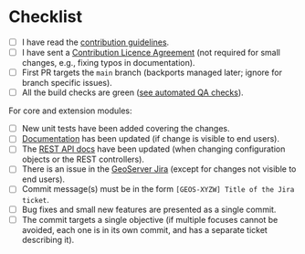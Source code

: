 
<!--Include a few sentences describing the overall goals for this Pull Request-->
  
<!-- Please help our volunteers reviewing this PR by completing the following items. 
Ask in a comment if you have troubles with any of them. -->

# Checklist

- [ ] I have read the [contribution guidelines](https://github.com/geoserver/geoserver/blob/main/CONTRIBUTING.md).
- [ ] I have sent a [Contribution Licence Agreement](https://docs.geoserver.org/latest/en/developer/policies/committing.html) (not required for small changes, e.g., fixing typos in documentation).
- [ ] First PR targets the `main` branch (backports managed later; ignore for branch specific issues).
- [ ] All the build checks are green ([see automated QA checks](https://docs.geoserver.org/latest/en/developer/qa-guide/index.html)).

For core and extension modules:

- [ ] New unit tests have been added covering the changes.
- [ ] [Documentation](https://github.com/geoserver/geoserver/tree/main/doc/en) has been updated (if change is visible to end users).
- [ ] The [REST API docs](https://github.com/geoserver/geoserver/tree/main/doc/en/api/1.0.0) have been updated (when changing configuration objects or the REST controllers).
- [ ] There is an issue in the [GeoServer Jira](https://osgeo-org.atlassian.net/projects/GEOS) (except for changes not visible to end users). 
- [ ] Commit message(s) must be in the form ``[GEOS-XYZW] Title of the Jira ticket``.
- [ ] Bug fixes and small new features are presented as a single commit.
- [ ] The commit targets a single objective (if multiple focuses cannot be avoided, each one is in its own commit, and has a separate ticket describing it).

<!--Submitting the PR does not require you to check all items, but by the time it gets merged, they should be either satisfied or not applicable.-->
